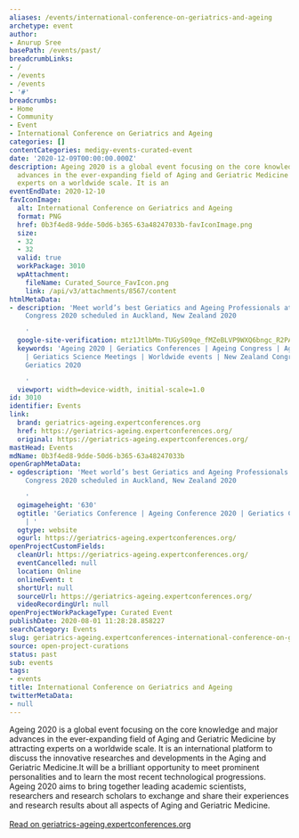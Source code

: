 ```yaml
---
aliases: /events/international-conference-on-geriatrics-and-ageing
archetype: event
author:
- Anurup Sree
basePath: /events/past/
breadcrumbLinks:
- /
- /events
- /events
- '#'
breadcrumbs:
- Home
- Community
- Event
- International Conference on Geriatrics and Ageing
categories: []
contentCategories: medigy-events-curated-event
date: '2020-12-09T00:00:00.000Z'
description: Ageing 2020 is a global event focusing on the core knowledge and major
  advances in the ever-expanding field of Aging and Geriatric Medicine by attracting
  experts on a worldwide scale. It is an
eventEndDate: 2020-12-10
favIconImage:
  alt: International Conference on Geriatrics and Ageing
  format: PNG
  href: 0b3f4ed8-9dde-50d6-b365-63a48247033b-favIconImage.png
  size:
  - 32
  - 32
  valid: true
  workPackage: 3010
  wpAttachment:
    fileName: Curated_Source_FavIcon.png
    link: /api/v3/attachments/8567/content
htmlMetaData:
- description: 'Meet world’s best Geriatics and Ageing Professionals at Geriatics
    Congress 2020 scheduled in Auckland, New Zealand 2020

    '
  google-site-verification: mtz1JtlbMm-TUGyS09qe_fMZeBLVP9WXQ6bngc_R2PA
  keywords: 'Ageing 2020 | Geriatics Conferences | Ageing Congress | Ageing Conferences
    | Geriatics Science Meetings | Worldwide events | New Zealand Congress 2020 |
    Geriatics 2020

    '
  viewport: width=device-width, initial-scale=1.0
id: 3010
identifier: Events
link:
  brand: geriatrics-ageing.expertconferences.org
  href: https://geriatrics-ageing.expertconferences.org/
  original: https://geriatrics-ageing.expertconferences.org/
mastHead: Events
mdName: 0b3f4ed8-9dde-50d6-b365-63a48247033b
openGraphMetaData:
- ogdescription: 'Meet world’s best Geriatics and Ageing Professionals at Geriatics
    Congress 2020 scheduled in Auckland, New Zealand 2020

    '
  ogimageheight: '630'
  ogtitle: 'Geriatics Conference | Ageing Conference 2020 | Geriatics Congress 2020
    | '
  ogtype: website
  ogurl: https://geriatrics-ageing.expertconferences.org/
openProjectCustomFields:
  cleanUrl: https://geriatrics-ageing.expertconferences.org/
  eventCancelled: null
  location: Online
  onlineEvent: t
  shortUrl: null
  sourceUrl: https://geriatrics-ageing.expertconferences.org/
  videoRecordingUrl: null
openProjectWorkPackageType: Curated Event
publishDate: 2020-08-01 11:28:28.858227
searchCategory: Events
slug: geriatrics-ageing.expertconferences-international-conference-on-geriatrics-and-ageing
source: open-project-curations
status: past
sub: events
tags:
- events
title: International Conference on Geriatrics and Ageing
twitterMetaData:
- null
---
```


<p>Ageing 2020 is a global event focusing on the core knowledge and major advances in the ever-expanding field of Aging and Geriatric Medicine by attracting experts on a worldwide scale. It is an international platform to discuss the innovative researches and developments in the Aging and Geriatric Medicine.It will be a brilliant opportunity to meet prominent personalities and to learn the most recent technological progressions. Ageing 2020 aims to bring together leading academic scientists, researchers and research scholars to exchange and share their experiences and research results about all aspects of Aging and Geriatric Medicine.<br><br><a href="https://geriatrics-ageing.expertconferences.org/">Read on geriatrics-ageing.expertconferences.org</a></p>